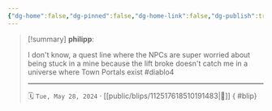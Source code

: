 ```yaml
---
{"dg-home":false,"dg-pinned":false,"dg-home-link":false,"dg-publish":true,"type":"blip","disabled rules":["yaml-title","yaml-title-alias","file-name-heading"],"title":"philipp on mastodon @ 2024-05-28","created-date":"2024-05-28T07:50:06","id":112517618510191490,"updated-date":"2025-05-02T08:50:44","dg-path":"blips/112517618510191483.md","permalink":"/blips/112517618510191483/","dgPassFrontmatter":true,"created":"2024-05-28T07:50:06","updated":"2025-05-02T08:50:44"}
---
```


> [!summary] **philipp**:
>
> I don't know, a quest line where the NPCs are super worried about being stuck in a mine because the lift broke doesn't catch me in a universe where Town Portals exist #diablo4
> - - -
>
> 🗓️ `Tue, May 28, 2024` · [[public/blips/112517618510191483\|🔗]]
{ #blip}

